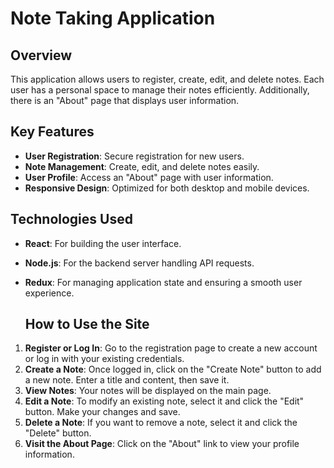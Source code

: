 # Note Taking Application

## Overview
This application allows users to register, create, edit, and delete notes. Each user has a personal space to manage their notes efficiently. Additionally, there is an "About" page that displays user information.

## Key Features
- **User Registration**: Secure registration for new users.
- **Note Management**: Create, edit, and delete notes easily.
- **User Profile**: Access an "About" page with user information.
- **Responsive Design**: Optimized for both desktop and mobile devices.

## Technologies Used
- **React**: For building the user interface.
- **Node.js**: For the backend server handling API requests.
- **Redux**: For managing application state and ensuring a smooth user experience.

  ## How to Use the Site
1. **Register or Log In**: Go to the registration page to create a new account or log in with your existing credentials.
2. **Create a Note**: Once logged in, click on the "Create Note" button to add a new note. Enter a title and content, then save it.
3. **View Notes**: Your notes will be displayed on the main page.
4. **Edit a Note**: To modify an existing note, select it and click the "Edit" button. Make your changes and save.
5. **Delete a Note**: If you want to remove a note, select it and click the "Delete" button. 
6. **Visit the About Page**: Click on the "About" link to view your profile information.




